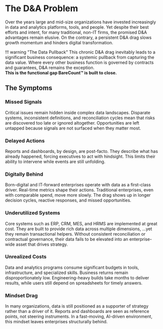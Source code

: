 # The D&A Problem  

Over the years large and mid-size organizations have invested increasingly in data and analytics platforms, tools, and people.
Yet despite their best efforts and intent, for many traditional, non-IT firms, the promised D&A advantages remain elusive. 
On the contrary, a persistent D&A drag slows growth momentum and hinders digital transformation. 

!!! warning "The Data Pullback" 
    This chronic D&A drag inevitably leads to a significant business consequence: a systemic pullback from capturing the data value. 
    Where every other business function is governed by contracts and guarantees, D&A remains the exception.  
    **This is the functional gap BareCount™ is built to close.**  

## The Symptoms

### Missed Signals
Critical issues remain hidden inside complex data landscapes. 
Disparate systems, inconsistent definitions, and reconciliation cycles mean that risks are discovered too late or ignored altogether. 
Opportunities are left untapped because signals are not surfaced when they matter most.

### Delayed Actions
Reports and dashboards, by design, are post-facto. 
They describe what has already happened, forcing executives to act with hindsight. 
This limits their ability to intervene while events are still unfolding.  

### Digitally Behind  
Born-digital and IT-forward enterprises operate with data as a first-class driver. 
Real-time metrics shape their actions. Traditional enterprises, even with comparable spend, move more slowly. 
The drag shows up in longer decision cycles, reactive responses, and missed opportunities.  

### Underutilized Systems  
Core systems such as ERP, CRM, MES, and HRMS are implemented at great cost. 
They are built to provide rich data across multiple dimensions, ...yet they remain transactional helpers. Without consistent reconciliation or contractual governance, their data fails to be elevated into an enterprise-wide asset that drives strategy.  

### Unrealized Costs  
Data and analytics programs consume significant budgets in tools, infrastructure, and specialized skills. 
Business returns remain disproportionately low. 
Engineering-heavy builds take months to deliver results, while users still depend on spreadsheets for timely answers.  

### Mindset Drag  
In many organizations, data is still positioned as a supporter of strategy rather than a driver of it. 
Reports and dashboards are seen as reference points, not steering instruments. 
In a fast-moving, AI-driven environment, this mindset leaves enterprises structurally behind.
